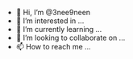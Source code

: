 - 👋 Hi, I’m @3nee9neen
- 👀 I’m interested in ...
- 🌱 I’m currently learning ...
- 💞️ I’m looking to collaborate on ...
- 📫 How to reach me ...

<!---
3nee9neen/3nee9neen is a ✨ special ✨ repository because its `README.md` (this file) appears on your GitHub profile.
You can click the Preview link to take a look at your changes.
--->
